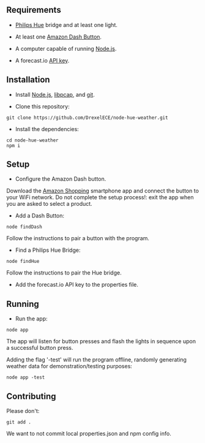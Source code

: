 ## Requirements

* [Philips Hue](http://www2.meethue.com/en-us/) bridge and at least one light.

* At least one [Amazon Dash Button](http://www.amazon.com/b/?node=10667898011&sort=date-desc-rank&lo=digital-text).

* A computer capable of running [Node.js](https://nodejs.org/en/).

* A forecast.io [API key](https://developer.forecast.io/).

## Installation

* Install [Node.js](https://nodejs.org/en/), [libpcap](https://wiki.wireshark.org/libpcap), and [git](https://git-scm.com/downloads).

* Clone this repository:

```
git clone https://github.com/DrexelECE/node-hue-weather.git
```

* Install the dependencies:

```
cd node-hue-weather
npm i
```

## Setup

* Configure the Amazon Dash button.

Download the [Amazon Shopping](https://www.amazon.com/gp/feature.html?ie=UTF8&docId=1000625601&forceHttps=0) smartphone app and connect the button to your WiFi network. Do not complete the setup process!: exit the app when you are asked to select a product.

* Add a Dash Button:

```
node findDash
```

Follow the instructions to pair a button with the program.

* Find a Philips Hue Bridge:

```
node findHue
```

Follow the instructions to pair the Hue bridge.

* Add the forecast.io API key to the properties file.

## Running

* Run the app:

```
node app
```

The app will listen for button presses and flash the lights in sequence upon a successful button press.

Adding the flag '-test' will run the program offline, randomly generating weather data for demonstration/testing purposes:

```
node app -test
```

## Contributing

Please don't:
```
git add .
```

We want to not commit local properties.json and npm config info.
